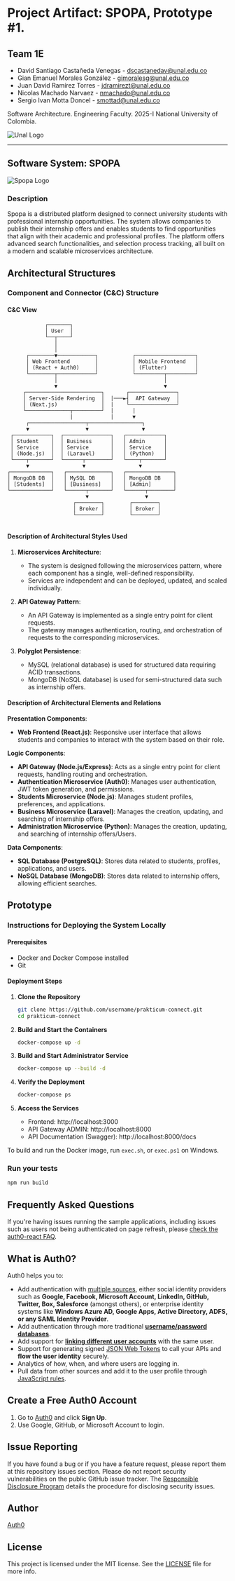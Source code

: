 # Project Artifact: SPOPA, Prototype #1.


## Team 1E
- David Santiago Castañeda Venegas - dscastanedav@unal.edu.co
- Gian Emanuel Morales González - gimoralesg@unal.edu.co
- Juan David Ramírez Torres - jdramirezt@unal.edu.co 
- Nicolas Machado Narvaez - nmachado@unal.edu.co
- Sergio Ivan Motta Doncel - smottad@unal.edu.co


Software Architecture.
Engineering Faculty.
2025-I
National University of Colombia.

![Unal Logo](https://lh4.googleusercontent.com/proxy/WNtyuTbDjnnITJFxg1dlI63L0jfIMRf0CIKg75VavFd3ameUuokpEiXIZvafO0UbA3rGKkhjDZ2HFtRWcGiPIn7Syd37PqnCrQuXFNHguRRPYm__safRJi9Q)


---


## Software System: SPOPA
![Spopa Logo](https://i.imgur.com/tDGdNvW.png)


### Description
Spopa is a distributed platform designed to connect university students with professional internship opportunities. The system allows companies to publish their internship offers and enables students to find opportunities that align with their academic and professional profiles. The platform offers advanced search functionalities, and selection process tracking, all built on a modern and scalable microservices architecture.

## Architectural Structures

### Component and Connector (C&C) Structure

#### C&C View

```
            ┌───────┐
            │ User  │
            └──┬────┘
               │
               │                                  
      ┌────────▼────────────┐           ┌───────────────────┐
      │ Web Frontend        │           │ Mobile Frontend   │
      │ (React + Auth0)     │           │ (Flutter)         │
      └────────┬────────────┘           └─────────┬─────────┘
               │                                  │
               ▼                                  ▼
     ┌────────────────────────┐       ┌───────────────┐
     │ Server-Side Rendering  │  |───►┤  API Gateway  │
     │ (Next.js)              │  |    └───────────────┘
     └──────────────┬─────────┘  |      |
                    |            |      ▼
      ┌──────────────────┬─────────────────┐
      ▼                  ▼                 ▼ 
 ┌────────────┐  ┌───────────────┐   ┌────────────┐
 │ Student    │  │ Business      │   │ Admin      │
 │ Service    │  │ Service       │   │ Service    │
 │ (Node.js)  │  │ (Laravel)     │   │ (Python)   │
 └────┬───────┘  └──────┬────────┘   └────┬───────┘
      ▼                 ▼                 ▼
┌─────────────┐   ┌──────────────┐   ┌───────────────┐
│ MongoDB DB  │   │ MySQL DB     │   │ MongoDB DB    │
│ [Students]  │   │ [Business]   │   │ [Admin]       │
└─────────────┘   └──────┬───────┘   └──────┬────────┘
                         ▼                  ▼
                     ┌────────┐        ┌────────┐
                     │ Broker │        │ Broker │
                     └────────┘        └────────┘


```

#### Description of Architectural Styles Used

1. **Microservices Architecture**:
   - The system is designed following the microservices pattern, where each component has a single, well-defined responsibility.
   - Services are independent and can be deployed, updated, and scaled individually.

2. **API Gateway Pattern**:
   - An API Gateway is implemented as a single entry point for client requests.
   - The gateway manages authentication, routing, and orchestration of requests to the corresponding microservices.

4. **Polyglot Persistence**:
   - MySQL (relational database) is used for structured data requiring ACID transactions.
   - MongoDB (NoSQL database) is used for semi-structured data such as internship offers.

#### Description of Architectural Elements and Relations

**Presentation Components**:
- **Web Frontend (React.js)**: Responsive user interface that allows students and companies to interact with the system based on their role.

**Logic Components**:
- **API Gateway (Node.js/Express)**: Acts as a single entry point for client requests, handling routing and orchestration.
- **Authentication Microservice (Auth0)**: Manages user authentication, JWT token generation, and permissions.
- **Students Microservice (Node.js)**: Manages student profiles, preferences, and applications.
- **Business Microservice (Laravel)**: Manages the creation, updating, and searching of internship offers.
- **Administration Microservice (Python)**: Manages the creation, updating, and searching of internship offers/Users.

**Data Components**:
- **SQL Database (PostgreSQL)**: Stores data related to students, profiles, applications, and users.
- **NoSQL Database (MongoDB)**: Stores data related to internship offers, allowing efficient searches.

## Prototype

### Instructions for Deploying the System Locally

#### Prerequisites
- Docker and Docker Compose installed
- Git

#### Deployment Steps

1. **Clone the Repository**
   ```bash
   git clone https://github.com/username/prakticum-connect.git
   cd prakticum-connect
   ```

2. **Build and Start the Containers**
   ```bash
   docker-compose up -d
   ```
   
3. **Build and Start Administrator Service**
   ```bash
   docker-compose up --build -d
   ```
   
4. **Verify the Deployment**
   ```bash
   docker-compose ps
   ```

5. **Access the Services**
   - Frontend: http://localhost:3000
   - API Gateway ADMIN: http://localhost:8000
   - API Documentation (Swagger): http://localhost:8000/docs

To build and run the Docker image, run `exec.sh`, or `exec.ps1` on Windows.

### Run your tests

```bash
npm run build
```

## Frequently Asked Questions

If you're having issues running the sample applications, including issues such as users not being authenticated on page refresh, please [check the auth0-react FAQ](https://github.com/auth0/auth0-react/blob/master/FAQ.md).

## What is Auth0?

Auth0 helps you to:

* Add authentication with [multiple sources](https://auth0.com/docs/identityproviders), either social identity providers such as **Google, Facebook, Microsoft Account, LinkedIn, GitHub, Twitter, Box, Salesforce** (amongst others), or enterprise identity systems like **Windows Azure AD, Google Apps, Active Directory, ADFS, or any SAML Identity Provider**.
* Add authentication through more traditional **[username/password databases](https://auth0.com/docs/connections/database/custom-db)**.
* Add support for **[linking different user accounts](https://auth0.com/docs/users/user-account-linking)** with the same user.
* Support for generating signed [JSON Web Tokens](https://auth0.com/docs/tokens/json-web-tokens) to call your APIs and **flow the user identity** securely.
* Analytics of how, when, and where users are logging in.
* Pull data from other sources and add it to the user profile through [JavaScript rules](https://auth0.com/docs/rules).

## Create a Free Auth0 Account

1. Go to [Auth0](https://auth0.com) and click **Sign Up**.
2. Use Google, GitHub, or Microsoft Account to login.

## Issue Reporting

If you have found a bug or if you have a feature request, please report them at this repository issues section. Please do not report security vulnerabilities on the public GitHub issue tracker. The [Responsible Disclosure Program](https://auth0.com/responsible-disclosure-policy) details the procedure for disclosing security issues.

## Author

[Auth0](https://auth0.com)

## License

This project is licensed under the MIT license. See the [LICENSE](../LICENSE) file for more info.
